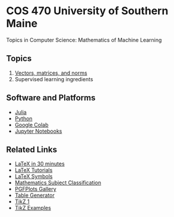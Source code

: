 # COS 470 University of Southern Maine
Topics in Computer Science: Mathematics of Machine Learning


## Topics
1. [Vectors, matrices, and norms](topsum.md)
2. Supervised learning ingredients 

## Software and Platforms

* [Julia]()
* [Python](https://www.python.org)
* [Google Colab](https://colab.research.google.com)
* [Jupyter Notebooks](https://jupyter.org)


## Related Links

* [LaTeX in 30 minutes](https://www.overleaf.com/learn/latex/Learn_LaTeX_in_30_minutes)
* [LaTeX Tutorials](https://www.overleaf.com/learn/latex/Tutorials)
* [LaTeX Symbols](https://www.cmor-faculty.rice.edu/~heinken/latex/symbols.pdf)
* [Mathematics Subject Classification](https://mathscinet.ams.org/mathscinet/msc/msc2020.html)
* [PGFPlots Gallery](https://pgfplots.sourceforge.net/gallery.html)
* [Table Generator](https://www.tablesgenerator.com)
* [TikZ 1](https://www.overleaf.com/learn/latex/TikZ_package)
* [TikZ Examples](https://texample.net)

